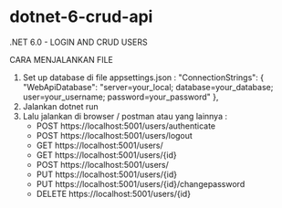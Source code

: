 # dotnet-6-crud-api

.NET 6.0 - LOGIN AND CRUD USERS

CARA MENJALANKAN FILE

1. Set up database di file appsettings.json :
   "ConnectionStrings": {
   "WebApiDatabase": "server=your_local; database=your_database; user=your_username; password=your_password"
   },
2. Jalankan dotnet run
3. Lalu jalankan di browser / postman atau yang lainnya :
   - POST https://localhost:5001/users/authenticate
   - POST https://localhost:5001/users/logout
   - GET https://localhost:5001/users/
   - GET https://localhost:5001/users/{id}
   - POST https://localhost:5001/users/
   - PUT https://localhost:5001/users/{id}
   - PUT https://localhost:5001/users/{id}/changepassword
   - DELETE https://localhost:5001/users/{id}
